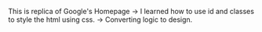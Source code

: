 This is replica of Google's Homepage
-> I learned how to use id and classes to style the html using css.
-> Converting logic to design.